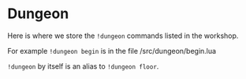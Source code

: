 # Dungeon

Here is where we store the `!dungeon` commands listed in the workshop.

For example `!dungeon begin` is in the file /src/dungeon/begin.lua

`!dungeon` by itself is an alias to `!dungeon floor`.